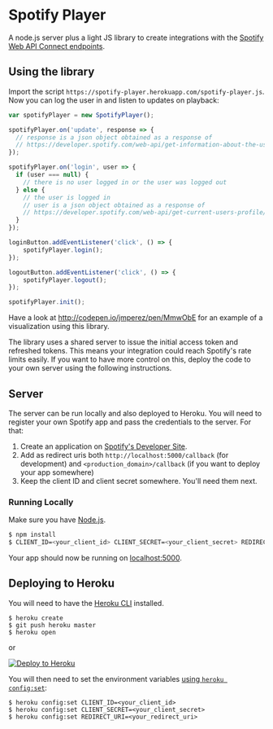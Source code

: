 # Spotify Player

A node.js server plus a light JS library to create integrations with the [Spotify Web API Connect endpoints](https://developer.spotify.com/web-api/web-api-connect-endpoint-reference/).

## Using the library

Import the script `https://spotify-player.herokuapp.com/spotify-player.js`. Now you can log the user in and listen to updates on playback:

```js
var spotifyPlayer = new SpotifyPlayer();

spotifyPlayer.on('update', response => {
  // response is a json object obtained as a response of
  // https://developer.spotify.com/web-api/get-information-about-the-users-current-playback/
});

spotifyPlayer.on('login', user => {
  if (user === null) {
    // there is no user logged in or the user was logged out
  } else {
    // the user is logged in
    // user is a json object obtained as a response of
    // https://developer.spotify.com/web-api/get-current-users-profile/
  }
});

loginButton.addEventListener('click', () => {
    spotifyPlayer.login();
});

logoutButton.addEventListener('click', () => {
    spotifyPlayer.logout();
});

spotifyPlayer.init();
```

Have a look at http://codepen.io/jmperez/pen/MmwObE for an example of a visualization using this library.

The library uses a shared server to issue the initial access token and refreshed tokens. This means your integration could reach Spotify's rate limits easily. If you want to have more control on this, deploy the code to your own server using the following instructions.

## Server

The server can be run locally and also deployed to Heroku. You will need to register your own Spotify app and pass the credentials to the server. For that:

1. Create an application on [Spotify's Developer Site](https://developer.spotify.com/my-applications/).
2. Add as redirect uris both `http://localhost:5000/callback` (for development) and `<production_domain>/callback` (if you want to deploy your app somewhere)
3. Keep the client ID and client secret somewhere. You'll need them next.

### Running Locally

Make sure you have [Node.js](http://nodejs.org/).

```sh
$ npm install
$ CLIENT_ID=<your_client_id> CLIENT_SECRET=<your_client_secret> REDIRECT_URI=<your_redirect_uri> npm start
```

Your app should now be running on [localhost:5000](http://localhost:5000/).

## Deploying to Heroku

You will need to have the [Heroku CLI](https://cli.heroku.com/) installed.
 
```
$ heroku create
$ git push heroku master
$ heroku open
```
or

[![Deploy to Heroku](https://www.herokucdn.com/deploy/button.png)](https://heroku.com/deploy)

You will then need to set the environment variables [using `heroku config:set`](https://devcenter.heroku.com/articles/nodejs-support#environment-variables):
```
$ heroku config:set CLIENT_ID=<your_client_id>
$ heroku config:set CLIENT_SECRET=<your_client_secret>
$ heroku config:set REDIRECT_URI=<your_redirect_uri>
